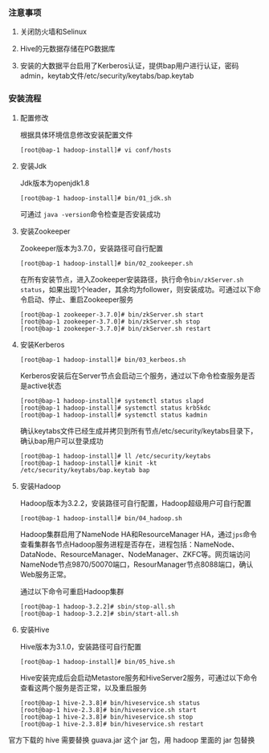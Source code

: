 ### 注意事项

1. 关闭防火墙和Selinux

2. Hive的元数据存储在PG数据库

3. 安装的大数据平台启用了Kerberos认证，提供bap用户进行认证，密码admin，keytab文件/etc/security/keytabs/bap.keytab



### 安装流程

1. 配置修改

   根据具体环境信息修改安装配置文件

   ```
   [root@bap-1 hadoop-install]# vi conf/hosts
   ```

   

2. 安装Jdk

   Jdk版本为openjdk1.8

   ```
   [root@bap-1 hadoop-install]# bin/01_jdk.sh
   ```

   可通过 `java -version`命令检查是否安装成功

   

3. 安装Zookeeper

   Zookeeper版本为3.7.0，安装路径可自行配置

   ```
   [root@bap-1 hadoop-install]# bin/02_zookeeper.sh
   ```

   在所有安装节点，进入Zookeeper安装路径，执行命令`bin/zkServer.sh status`，如果出现1个leader，其余均为follower，则安装成功。可通过以下命令启动、停止、重启Zookeeper服务

   ```
   [root@bap-1 zookeeper-3.7.0]# bin/zkServer.sh start
   [root@bap-1 zookeeper-3.7.0]# bin/zkServer.sh stop
   [root@bap-1 zookeeper-3.7.0]# bin/zkServer.sh restart
   ```

   

4. 安装Kerberos

   ```
   [root@bap-1 hadoop-install]# bin/03_kerbeos.sh
   ```

   Kerberos安装后在Server节点会启动三个服务，通过以下命令检查服务是否是active状态

   ```
   [root@bap-1 hadoop-install]# systemctl status slapd
   [root@bap-1 hadoop-install]# systemctl status krb5kdc
   [root@bap-1 hadoop-install]# systemctl status kadmin
   ```

   确认keytabs文件已经生成并拷贝到所有节点/etc/security/keytabs目录下，确认bap用户可以登录成功

   ```
   [root@bap-1 hadoop-install]# ll /etc/security/keytabs
   [root@bap-1 hadoop-install]# kinit -kt /etc/security/keytabs/bap.keytab bap
   ```

   

5. 安装Hadoop

   Hadoop版本为3.2.2，安装路径可自行配置，Hadoop超级用户可自行配置

   ```
   [root@bap-1 hadoop-install]# bin/04_hadoop.sh
   ```

   Hadoop集群启用了NameNode HA和ResourceManager HA，通过`jps`命令查看集群各节点Hadoop服务进程是否存在，进程包括：NameNode、DataNode、ResourceManager、NodeManager、ZKFC等。网页端访问NameNode节点9870/50070端口，ResourManager节点8088端口，确认Web服务正常。

   通过以下命令可重启Hadoop集群

   ```
   [root@bap-1 hadoop-3.2.2]# sbin/stop-all.sh
   [root@bap-1 hadoop-3.2.2]# sbin/start-all.sh
   ```

   

6. 安装Hive

   Hive版本为3.1.0，安装路径可自行配置

   ```
   [root@bap-1 hadoop-install]# bin/05_hive.sh
   ```

   Hive安装完成后会启动Metastore服务和HiveServer2服务，可通过以下命令查看这两个服务是否正常，以及重启服务

   ```
   [root@bap-1 hive-2.3.8]# bin/hiveservice.sh status
   [root@bap-1 hive-2.3.8]# bin/hiveservice.sh start
   [root@bap-1 hive-2.3.8]# bin/hiveservice.sh stop
   [root@bap-1 hive-2.3.8]# bin/hiveservice.sh restart
   ```


官方下载的 hive 需要替换 guava.jar 这个 jar 包，用 hadoop 里面的 jar 包替换
   

   

